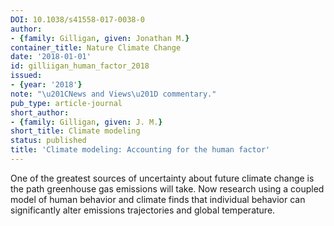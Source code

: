 ```yaml
---
DOI: 10.1038/s41558-017-0038-0
author:
- {family: Gilligan, given: Jonathan M.}
container_title: Nature Climate Change
date: '2018-01-01'
id: gilliigan_human_factor_2018
issued:
- {year: '2018'}
note: "\u201CNews and Views\u201D commentary."
pub_type: article-journal
short_author:
- {family: Gilligan, given: J. M.}
short_title: Climate modeling
status: published
title: 'Climate modeling: Accounting for the human factor'
---
```

One of the greatest sources of uncertainty about future climate change is the path greenhouse gas emissions will take. Now research using a coupled model of human behavior and climate finds that individual behavior can significantly alter emissions trajectories and global temperature.
